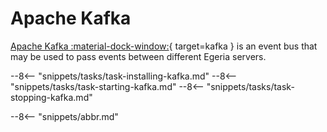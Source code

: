<!-- SPDX-License-Identifier: CC-BY-4.0 -->
<!-- Copyright Contributors to the Egeria project 2020. -->

# Apache Kafka

[Apache Kafka :material-dock-window:](https://kafka.apache.org){ target=kafka } is an event bus that may be used to pass events between different Egeria servers.

--8<-- "snippets/tasks/task-installing-kafka.md"
--8<-- "snippets/tasks/task-starting-kafka.md"
--8<-- "snippets/tasks/task-stopping-kafka.md"


--8<-- "snippets/abbr.md"
